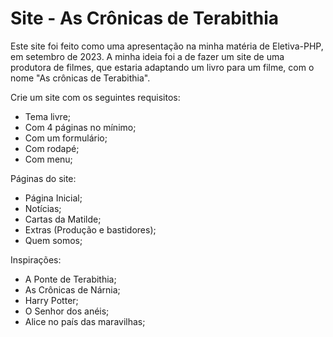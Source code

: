 # Site - As Crônicas de Terabithia

Este site foi feito como uma apresentação na minha matéria de Eletiva-PHP, em setembro de 2023.
A minha ideia foi a de fazer um site de uma produtora de filmes, que estaria
adaptando um livro para um filme, com o nome "As crônicas de Terabithia".

Crie um site com os seguintes requisitos:
- Tema livre;
- Com 4 páginas no mínimo;
- Com um formulário;
- Com rodapé;
- Com menu;

Páginas do site:
- Página Inicial;
- Notícias;
- Cartas da Matilde;
- Extras (Produção e bastidores);
- Quem somos;

Inspirações:
- A Ponte de Terabithia;
- As Crônicas de Nárnia;
- Harry Potter;
- O Senhor dos anéis;
- Alice no país das maravilhas;
